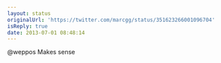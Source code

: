 ```yaml
---
layout: status
originalUrl: 'https://twitter.com/marcgg/status/351623266001096704'
isReply: true
date: 2013-07-01 08:48:14
---
```


@weppos Makes sense
